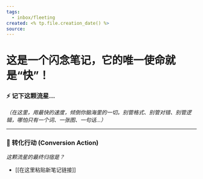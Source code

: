 ```yaml
---
tags:
  - inbox/fleeting
created: <% tp.file.creation_date() %>
source:
---
```

# 这是一个闪念笔记，它的唯一使命就是“快”！
### ⚡️ 记下这颗流星...
*（在这里，用最快的速度，倾倒你脑海里的一切。别管格式、别管对错、别管逻辑，哪怕只有一个词、一张图、一句话...）*





---
### 🚀 转化行动 (Conversion Action)
*这颗流星的最终归宿是？*
- [[在这里粘贴新笔记链接]]

